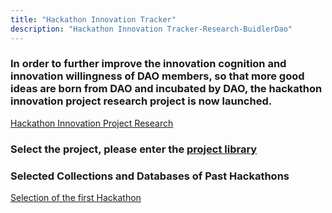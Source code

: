 ```yaml
---
title: "Hackathon Innovation Tracker"
description: "Hackathon Innovation Tracker-Research-BuidlerDao"
---
```


### In order to further improve the innovation cognition and innovation willingness of DAO members, so that more good ideas are born from DAO and incubated by DAO, the hackathon innovation project research project is now launched.

[Hackathon Innovation Project Research](https://www.notion.so/494c6e09d8d54db68b0c4c9a81749e72)

### Select the project, please enter the [project library](https://www.notion.so/97fcefa445da4730aef00ffe44705638)

### Selected Collections and Databases of Past Hackathons

[Selection of the first Hackathon](https://www.notion.so/13a20af381574213b321f199e0d0d2bd)
